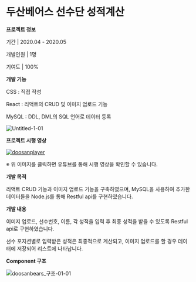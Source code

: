 # 두산베어스 선수단 성적계산

**프로젝트 정보**

기간 | 2020.04 - 2020.05

개발인원 | 1명

기여도 | 100%


**개발 기능**

CSS : 직접 작성

React : 리액트의 CRUD 및 이미지 업로드 기능

MySQL : DDL, DML의 SQL 언어로 데이터 등록


![Untitled-1-01](https://user-images.githubusercontent.com/56074618/82452763-a89b5b80-9aea-11ea-949e-86124831cc3a.jpg)



**프로젝트 시행 영상**

[![doosanplayer](http://img.youtube.com/vi/MFIft95cPMw/0.jpg)](https://youtu.be/MFIft95cPMw)

※ 위 이미지를 클릭하면 유튜브를 통해 시행 영상을 확인할 수 있습니다.

**개발 목적**

리액트 CRUD 기능과 이미지 업로드 기능을 구축하였으며, MySQL을 사용하여 추가한 데이터들을 Node.js를 통해 Restful api를 구현하였습니다.


**개발 내용**

이미지 업로드, 선수번호, 이름, 각 성적을 입력 후 최종 성적을 받을 수 있도록 Restful api로 구현하였습니다.

선수 포지션별로 입력받은 성적은 최종적으로 계산되고, 이미지 업로드를 할 경우 데이터에 저장되어 리스트에 나타납니다.


**Component 구조**

![doosanbears_구조-01-01](https://user-images.githubusercontent.com/56074618/83451599-359ec700-a492-11ea-91a1-0fbfa73d9318.jpg)
